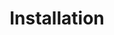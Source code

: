 ---
title: "Installation"
description: "COMING SOON!"
excerpt: ""
group: codefresh-cli
toc: true
---